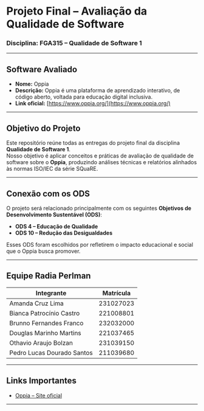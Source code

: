 # Projeto Final – Avaliação da Qualidade de Software  
### Disciplina: FGA315 – Qualidade de Software 1  

---

## Software Avaliado
- **Nome:** Oppia  
- **Descrição:** Oppia é uma plataforma de aprendizado interativo, de código aberto, voltada para educação digital inclusiva.  
- **Link oficial:** [https://www.oppia.org/](https://www.oppia.org/)

---

## Objetivo do Projeto
Este repositório reúne todas as entregas do projeto final da disciplina **Qualidade de Software 1**.  
Nosso objetivo é aplicar conceitos e práticas de avaliação de qualidade de software sobre o **Oppia**, produzindo análises técnicas e relatórios alinhados às normas ISO/IEC da série SQuaRE.  

---

## Conexão com os ODS
O projeto será relacionado principalmente com os seguintes **Objetivos de Desenvolvimento Sustentável (ODS)**:  

- **ODS 4 – Educação de Qualidade**  
- **ODS 10 – Redução das Desigualdades**  

Esses ODS foram escolhidos por refletirem o impacto educacional e social que o Oppia busca promover.  

---

## Equipe Radia Perlman
| Integrante | Matrícula |
|------------|-------------------|
| Amanda Cruz Lima | 231027023 |
| Bianca Patrocínio Castro | 221008801 |
| Brunno Fernandes Franco | 232032000 |
| Douglas Marinho Martins | 221037465 |
| Othavio Araujo Bolzan | 231039150 |
| Pedro Lucas Dourado Santos | 211039680 |

---

## Links Importantes
- [Oppia – Site oficial](https://www.oppia.org/)
---
